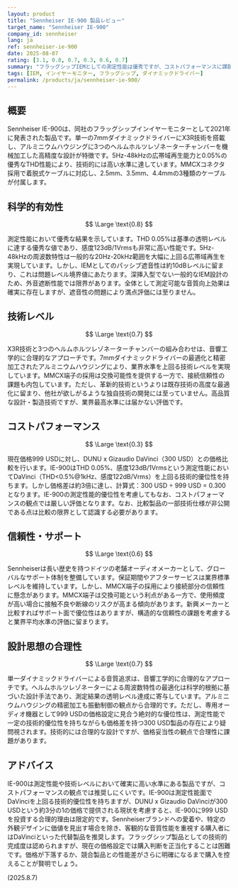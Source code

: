 ```yaml
---
layout: product
title: "Sennheiser IE-900 製品レビュー"
target_name: "Sennheiser IE-900"
company_id: sennheiser
lang: ja
ref: sennheiser-ie-900
date: 2025-08-07
rating: [3.1, 0.8, 0.7, 0.3, 0.6, 0.7]
summary: "フラッグシップIEMとしての測定性能は優秀ですが、コストパフォーマンスに課題を抱える製品です。"
tags: [IEM, インイヤーモニター, フラッグシップ, ダイナミックドライバー]
permalink: /products/ja/sennheiser-ie-900/
---
```


## 概要

Sennheiser IE-900は、同社のフラッグシップインイヤーモニターとして2021年に発表された製品です。単一の7mmダイナミックドライバーにX3R技術を搭載し、アルミニウムハウジングに3つのヘルムホルツレゾネーターチャンバーを機械加工した高精度な設計が特徴です。5Hz-48kHzの広帯域再生能力と0.05%の優秀なTHD性能により、技術的には高い水準に達しています。MMCXコネクタ採用で着脱式ケーブルに対応し、2.5mm、3.5mm、4.4mmの3種類のケーブルが付属します。

## 科学的有効性

$$ \Large \text{0.8} $$

測定性能において優秀な結果を示しています。THD 0.05%は基準の透明レベルに達する優秀な値であり、感度123dB/1Vrmsも非常に高い性能です。5Hz-48kHzの周波数特性は一般的な20Hz-20kHz範囲を大幅に上回る広帯域再生を実現しています。しかし、IEMとしてのパッシブ遮音性は約10dBレベルに留まり、これは問題レベル境界値にあたります。深挿入型でない一般的なIEM設計のため、外音遮断性能では限界があります。全体として測定可能な音質向上効果は確実に存在しますが、遮音性の問題により満点評価には至りません。

## 技術レベル

$$ \Large \text{0.7} $$

X3R技術と3つのヘルムホルツレゾネーターチャンバーの組み合わせは、音響工学的に合理的なアプローチです。7mmダイナミックドライバーの最適化と精密加工されたアルミニウムハウジングにより、業界水準を上回る技術レベルを実現しています。MMCX端子の採用は交換可能性を提供する一方で、接続信頼性の課題も内包しています。ただし、革新的技術というよりは既存技術の高度な最適化に留まり、他社が欲しがるような独自技術の開発には至っていません。高品質な設計・製造技術ですが、業界最高水準には届かない評価です。

## コストパフォーマンス

$$ \Large \text{0.3} $$

現在価格999 USDに対し、DUNU x Gizaudio DaVinci（300 USD）との価格比較を行います。IE-900はTHD 0.05%、感度123dB/1Vrmsという測定性能においてDaVinci（THD<0.5%@1kHz、感度122dB/Vrms）を上回る技術的優位性を持ちます。しかし価格差は約3倍に達し、計算式：300 USD ÷ 999 USD = 0.300となります。IE-900の測定性能的優位性を考慮してもなお、コストパフォーマンスの観点では厳しい評価となります。なお、比較製品の一部技術仕様が非公開である点は比較の限界として認識する必要があります。

## 信頼性・サポート

$$ \Large \text{0.6} $$

Sennheiserは長い歴史を持つドイツの老舗オーディオメーカーとして、グローバルなサポート体制を整備しています。保証期間やアフターサービスは業界標準レベルを維持しています。しかし、MMCX端子の採用により接続部分の信頼性に懸念があります。MMCX端子は交換可能という利点がある一方で、使用頻度が高い場合に接触不良や断線のリスクが高まる傾向があります。新興メーカーと比較すればサポート面で優位性はありますが、構造的な信頼性の課題を考慮すると業界平均水準の評価に留まります。

## 設計思想の合理性

$$ \Large \text{0.7} $$

単一ダイナミックドライバーによる音質追求は、音響工学的に合理的なアプローチです。ヘルムホルツレゾネーターによる周波数特性の最適化は科学的根拠に基づいた設計手法であり、測定結果の透明レベル達成に寄与しています。アルミニウムハウジングの精密加工も振動制御の観点から合理的です。ただし、専用オーディオ機器として999 USDの価格設定に見合う絶対的な優位性は、測定性能で一定の技術的優位性を持ちながらも価格差を持つ300 USD製品の存在により疑問視されます。技術的には合理的な設計ですが、価格妥当性の観点で合理性に課題があります。

## アドバイス

IE-900は測定性能や技術レベルにおいて確実に高い水準にある製品ですが、コストパフォーマンスの観点では推奨しにくいです。IE-900は測定性能面でDaVinciを上回る技術的優位性を持ちますが、DUNU x Gizaudio DaVinciが300 USDという約3分の1の価格で提供される現状を考慮すると、IE-900に999 USDを投資する合理的理由は限定的です。Sennheiserブランドへの愛着や、特定の外観デザインに価値を見出す場合を除き、客観的な音質性能を重視する購入者にはDaVinciといった代替製品を推奨します。フラッグシップ製品としての技術的完成度は認められますが、現在の価格設定では購入判断を正当化することは困難です。価格が下落するか、競合製品との性能差がさらに明確になるまで購入を控えることが賢明でしょう。

(2025.8.7)
